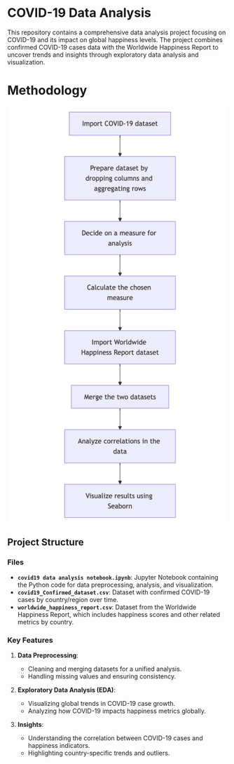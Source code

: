 # COVID-19 Data Analysis

This repository contains a comprehensive data analysis project focusing on COVID-19 and its impact on global happiness levels. The project combines confirmed COVID-19 cases data with the Worldwide Happiness Report to uncover trends and insights through exploratory data analysis and visualization.

# Methodology

![FlowChart](https://github.com/khwaishagarwal/Covid19-Data-Analysis/blob/main/Workflow.png?raw=true)

## Project Structure

### Files
- **`covid19 data analysis notebook.ipynb`**: Jupyter Notebook containing the Python code for data preprocessing, analysis, and visualization.
- **`covid19_Confirmed_dataset.csv`**: Dataset with confirmed COVID-19 cases by country/region over time.
- **`worldwide_happiness_report.csv`**: Dataset from the Worldwide Happiness Report, which includes happiness scores and other related metrics by country.

### Key Features
1. **Data Preprocessing**: 
   - Cleaning and merging datasets for a unified analysis.
   - Handling missing values and ensuring consistency.

2. **Exploratory Data Analysis (EDA)**:
   - Visualizing global trends in COVID-19 case growth.
   - Analyzing how COVID-19 impacts happiness metrics globally.

3. **Insights**:
   - Understanding the correlation between COVID-19 cases and happiness indicators.
   - Highlighting country-specific trends and outliers.
